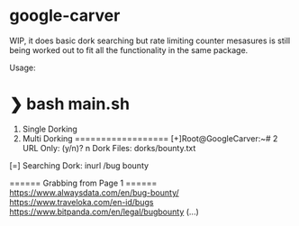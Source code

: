 # google-carver

WIP, it does basic dork searching but rate limiting counter mesasures is still being worked out to fit all the functionality in the same package.

Usage:

❯ bash main.sh
==================
1. Single Dorking
2. Multi Dorking
==================
[+]Root@GoogleCarver:~# 2
URL Only: (y/n)? n
Dork Files: dorks/bounty.txt

[=] Searching Dork: inurl /bug bounty

====== Grabbing from Page 1 ======
https://www.alwaysdata.com/en/bug-bounty/
https://www.traveloka.com/en-id/bugs
https://www.bitpanda.com/en/legal/bugbounty
(...)
